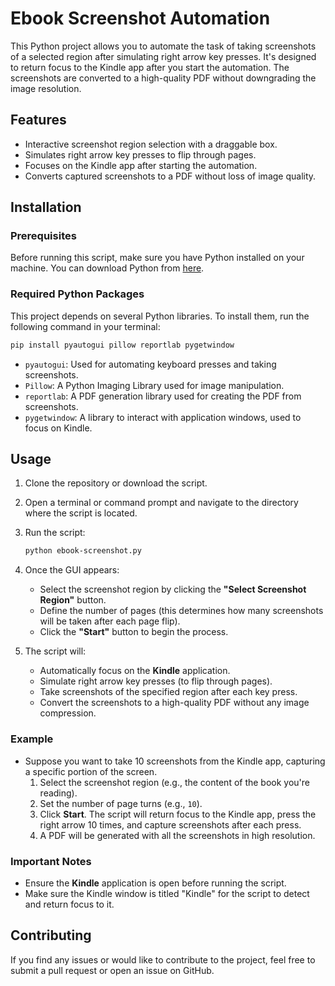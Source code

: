 # Ebook Screenshot Automation

This Python project allows you to automate the task of taking screenshots of a selected region after simulating right arrow key presses. It's designed to return focus to the Kindle app after you start the automation. The screenshots are converted to a high-quality PDF without downgrading the image resolution.

## Features

- Interactive screenshot region selection with a draggable box.
- Simulates right arrow key presses to flip through pages.
- Focuses on the Kindle app after starting the automation.
- Converts captured screenshots to a PDF without loss of image quality.

## Installation

### Prerequisites

Before running this script, make sure you have Python installed on your machine. You can download Python from [here](https://www.python.org/downloads/).

### Required Python Packages

This project depends on several Python libraries. To install them, run the following command in your terminal:

```bash
pip install pyautogui pillow reportlab pygetwindow
```

- `pyautogui`: Used for automating keyboard presses and taking screenshots.
- `Pillow`: A Python Imaging Library used for image manipulation.
- `reportlab`: A PDF generation library used for creating the PDF from screenshots.
- `pygetwindow`: A library to interact with application windows, used to focus on Kindle.

## Usage

1. Clone the repository or download the script.

2. Open a terminal or command prompt and navigate to the directory where the script is located.

3. Run the script:

    ```bash
    python ebook-screenshot.py
    ```

4. Once the GUI appears:
    - Select the screenshot region by clicking the **"Select Screenshot Region"** button.
    - Define the number of pages (this determines how many screenshots will be taken after each page flip).
    - Click the **"Start"** button to begin the process.

5. The script will:
    - Automatically focus on the **Kindle** application.
    - Simulate right arrow key presses (to flip through pages).
    - Take screenshots of the specified region after each key press.
    - Convert the screenshots to a high-quality PDF without any image compression.

### Example

- Suppose you want to take 10 screenshots from the Kindle app, capturing a specific portion of the screen. 
    1. Select the screenshot region (e.g., the content of the book you're reading).
    2. Set the number of page turns (e.g., `10`).
    3. Click **Start**. The script will return focus to the Kindle app, press the right arrow 10 times, and capture screenshots after each press.
    4. A PDF will be generated with all the screenshots in high resolution.

### Important Notes

- Ensure the **Kindle** application is open before running the script.
- Make sure the Kindle window is titled "Kindle" for the script to detect and return focus to it.

## Contributing

If you find any issues or would like to contribute to the project, feel free to submit a pull request or open an issue on GitHub.
